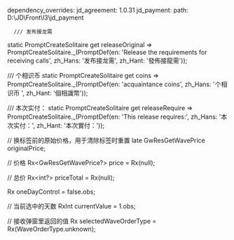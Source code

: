 dependency_overrides:
  jd_agreement: 1.0.31
  jd_payment:
    path: D:\JD\Front\l3\jd_payment



      /// 发布接龙需
  static PromptCreateSolitaire get releaseOriginal => PromptCreateSolitaire._(PromptDef(en: 'Release the requirements for receiving calls', zh_Hans: '发布接龙需', zh_Hant: '發佈接龍需'));

  /// 个相识币
  static PromptCreateSolitaire get coins => PromptCreateSolitaire._(PromptDef(en: 'acquaintance coins', zh_Hans: '个相识币 ', zh_Hant: '個相識幣'));

  /// 本次实付：
  static PromptCreateSolitaire get releaseRequire => PromptCreateSolitaire._(PromptDef(en: 'This release requires:', zh_Hans: '本次实付：', zh_Hant: '本次實付：'));



  // 换标签前的原始价格，用于清除标签时重置
  late GwResGetWavePrice originalPrice;

  // 价格
  Rx<GwResGetWavePrice?> price = Rx(null);

  // 总价
  Rx<int?> priceTotal = Rx(null);

  Rx<bool> oneDayControl = false.obs;

  // 当前选中的天数
  RxInt currentValue = 1.obs;

  // 接收弹窗里返回的值
  Rx<WaveOrderType> selectedWaveOrderType = Rx(WaveOrderType.unknown);

